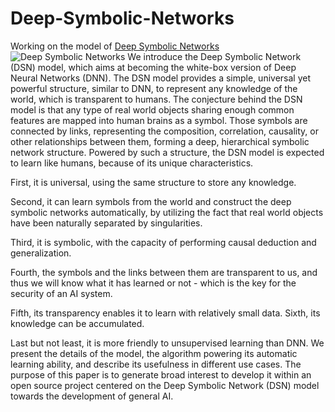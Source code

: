 # Deep-Symbolic-Networks
Working on the model of [Deep Symbolic Networks](https://github.com/qunzhi/Deep-Symbolic-Networks/raw/master/workingpaper/main_DSN.pdf) 
![Deep Symbolic Networks](https://github.com/qunzhi/Deep-Symbolic-Networks/raw/master/workingpaper/dsn.png)
We introduce the Deep Symbolic Network (DSN) model,
which aims at becoming the white-box version of Deep Neural Networks
(DNN). The DSN model provides a simple, universal yet powerful
structure, similar to DNN, to represent any knowledge of the world,
which is transparent to humans. The conjecture behind the DSN model
is that any type of real world objects sharing enough common
features are mapped into human brains as a symbol. Those symbols are
connected by links, representing the composition, correlation,
causality, or other relationships between them, forming a deep,
hierarchical symbolic network structure. Powered by such a
structure, the DSN model is expected to learn like humans, because
of its unique characteristics. 
    
First, it is universal, using the same structure to store any knowledge. 
    
Second, it can learn symbols from the world and construct the deep symbolic networks automatically, by utilizing the fact that real world objects have been naturally separated by singularities.  
    
Third, it is symbolic, with the capacity of performing causal deduction and generalization.
    
Fourth, the symbols and the links between them are transparent to us, and thus we will know what it has learned or not - which is the key for the security of an AI system. 
    
Fifth, its transparency enables it to learn with relatively small data. Sixth, its knowledge can be accumulated. 
    
Last but not least, it is more friendly to unsupervised learning than DNN. We present the details of the model, the algorithm powering its automatic learning ability, and describe its usefulness in different use cases. The purpose of this paper is to generate broad interest to develop it within an open source project centered on the Deep Symbolic Network (DSN) model towards the development of general AI.  

